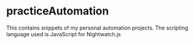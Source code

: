 # practiceAutomation
This contains snippets of my personal automation projects.
The scripting language used is JavaScript for Nightwatch.js

